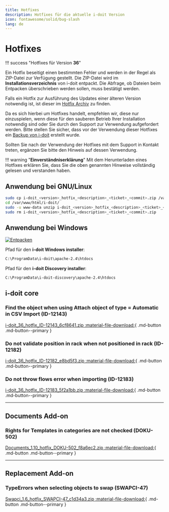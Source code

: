 ```yaml
---
title: Hotfixes
description: Hotfixes für die aktuelle i-doit Version
icon: fontawesome/solid/bug-slash
lang: de
---
```


# Hotfixes

!!! success "Hotfixes für Version **36**"

Ein Hotfix beseitigt einen bestimmten Fehler und werden in der Regel als ZIP-Datei zur Verfügung gestellt. Die ZIP-Datei wird im **Installationsverzeichnis** von i-doit entpackt. Die Abfrage, ob Dateien beim Entpacken überschrieben werden sollen, muss bestätigt werden.

Falls ein Hotfix zur Ausführung des Updates einer älteren Version notwendig ist, ist dieser im [Hotfix Archiv](hotfix-archiv/index.md) zu finden.

Da es sich hierbei um Hotfixes handelt, empfehlen wir, diese nur einzuspielen, wenn diese für den sauberen Betrieb Ihrer Installation notwendig sind oder Sie durch den Support zur Verwendung aufgefordert werden. Bitte stellen Sie sicher, dass vor der Verwendung dieser Hotfixes ein [Backup von i-doit](../../wartung-und-betrieb/daten-sichern-und-wiederherstellen/index.md) erstellt wurde.

Sollten Sie nach der Verwendung der Hotfixes mit dem Support in Kontakt treten, ergänzen Sie bitte den Hinweis auf dessen Verwendung.

!!! warning "**Einverständniserklärung**"
    Mit dem Herunterladen eines Hotfixes erklären Sie, dass Sie die oben genannten Hinweise vollständig gelesen und verstanden haben.

## Anwendung bei GNU/Linux

```sh
sudo cp i-doit_<version>_hotfix_<description>_<ticket>_<commit>.zip /var/www/html/i-doit/
cd /var/www/html/i-doit/
sudo -u www-data unzip i-doit_<version>_hotfix_<description>_<ticket>_<commit>.zip
sudo rm i-doit_<version>_hotfix_<description>_<ticket>_<commit>.zip
```

## Anwendung bei Windows

[![Entpacken](../../assets/images/de/administration/hotfixes/example-windows-zip.png)](../../assets/images/de/administration/hotfixes/example-windows-zip.png)

Pfad für den **i-doit Windows installer**:

```txt
C:\ProgramData\i-doit\apache-2.4\htdocs
```

Pfad für den **i-doit Discovery installer**:

```txt
C:\ProgramData\i-doit-discovery\apache-2.4\htdocs
```

## i-doit core

### Find the object when using Attach object of type = Automatic in CSV Import (ID-12143)

[i-doit_36_hotfix_ID-12143_6cf8641.zip :material-file-download:](../../assets/downloads/hotfixes/36/i-doit_36_hotfix_ID-12143_6cf8641.zip){ .md-button .md-button--primary }

### Do not validate position in rack when not positioned in rack (ID-12182)

[i-doit_36_hotfix_ID-12182_e8bd5f3.zip :material-file-download:](../../assets/downloads/hotfixes/36/i-doit_36_hotfix_ID-12182_e8bd5f3.zip){ .md-button .md-button--primary }

### Do not throw flows error when importing (ID-12183)

[i-doit_36_hotfix_ID-12183_5f2a1bb.zip :material-file-download:](../../assets/downloads/hotfixes/36/i-doit_36_hotfix_ID-12183_5f2a1bb.zip){ .md-button .md-button--primary }

* * *

## Documents Add-on

### Rights for Templates in categories are not checked (DOKU-502)

[Documents_1.10_hotfix_DOKU-502_f8a6ec2.zip :material-file-download:](../../assets/downloads/hotfixes/documents/Documents_1.10_hotfix_DOKU-502_f8a6ec2.zip){ .md-button .md-button--primary }

* * *

## Replacement Add-on

### TypeErrors when selecting objects to swap (SWAPCI-47)

[Swapci_1.6_hotfix_SWAPCI-47_c1d34a3.zip :material-file-download:](../../assets/downloads/hotfixes/swap-ci/Swapci_1.6_hotfix_SWAPCI-47_c1d34a3.zip){ .md-button .md-button--primary }
